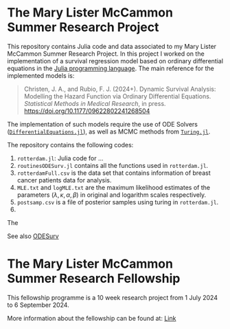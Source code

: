 # The Mary Lister McCammon Summer Research Project

This repository contains Julia code and data associated to my Mary Lister McCammon Summer Research Project. In this project I worked on the implementation of a survival regression model based on ordinary differential equations in the [Julia programming language](https://julialang.org/). The main reference for the implemented models is:

> Christen, J. A., and Rubio, F. J. (2024+). Dynamic Survival Analysis: Modelling the Hazard Function via Ordinary Differential Equations. *Statistical Methods in Medical Research*, in press. https://doi.org/10.1177/09622802241268504

The implementation of such models require the use of ODE Solvers ([`DifferentialEquations.jl`](https://docs.sciml.ai/DiffEqDocs/stable/)), as well as MCMC methods from [`Turing.jl`](https://github.com/TuringLang/Turing.jl).

The repository contains the following codes:

1. `rotterdam.jl`: Julia code for ...
2. `routinesODESurv.jl` contains all the functions used in `rotterdam.jl`. 
3. `rotterdamFull.csv` is the data set that contains information of breast cancer patients data for analysis. 
4. `MLE.txt` and `logMLE.txt` are the maximum likelihood estimates of the parameters ($\lambda, \kappa, \alpha, \beta$) in original and logarithm scales respectively.
5. `postsamp.csv` is a file of posterior samples using turing in `rotterdam.jl`. 
6. 

The 

See also [ODESurv](https://github.com/FJRubio67/ODESurv)

# The Mary Lister McCammon Summer Research Fellowship

This fellowship programme is a 10 week research project from 1 July 2024 to 6 September 2024. 
 
More information about the fellowship can be found at: [Link](https://www.imperial.ac.uk/mathematics/postgraduate/the-mary-lister-mccammon-summer-research-fellowship/)

